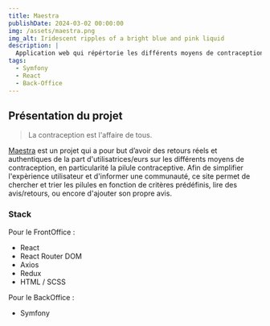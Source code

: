 ```yaml
---
title: Maestra
publishDate: 2024-03-02 00:00:00
img: /assets/maestra.png
img_alt: Iridescent ripples of a bright blue and pink liquid
description: |
  Application web qui répértorie les différents moyens de contraception
tags:
  - Symfony 
  - React
  - Back-Office
---
```


## Présentation du projet

> La contraception est l'affaire de tous.

<a href="https://maestra.surge.sh/">Maestra</a> est un projet qui a pour but d’avoir des retours réels et authentiques de la part d'utilisatrices/eurs sur les différents moyens de contraception, en particularité la pilule contraceptive. Afin de simplifier l'expèrience utilisateur et d'informer une communauté, ce site permet de chercher et trier les pilules en fonction de critères prédéfinis, lire des avis/retours, ou encore d'ajouter son propre avis.

### Stack

Pour le FrontOffice :

* React 
* React Router DOM 
* Axios 
* Redux 
* HTML / SCSS 

Pour le BackOffice :
* Symfony 

